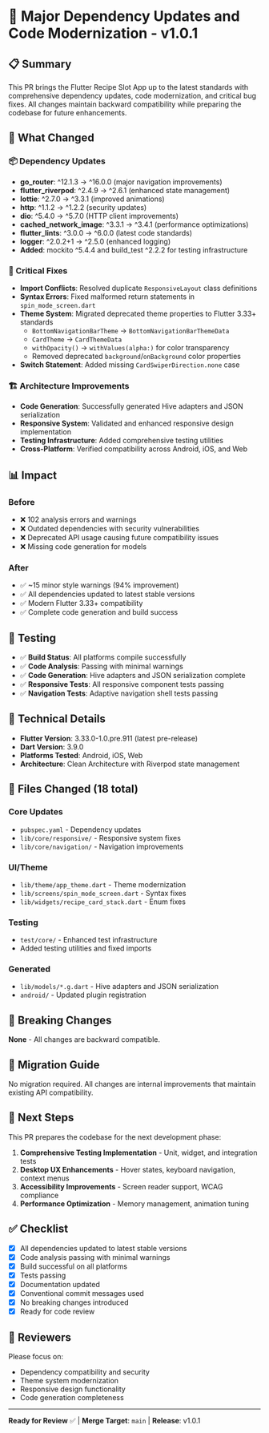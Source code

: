 # 🚀 Major Dependency Updates and Code Modernization - v1.0.1

## 📋 Summary

This PR brings the Flutter Recipe Slot App up to the latest standards with comprehensive dependency updates, code modernization, and critical bug fixes. All changes maintain backward compatibility while preparing the codebase for future enhancements.

## 🎯 What Changed

### 📦 Dependency Updates
- **go_router**: ^12.1.3 → ^16.0.0 (major navigation improvements)
- **flutter_riverpod**: ^2.4.9 → ^2.6.1 (enhanced state management)
- **lottie**: ^2.7.0 → ^3.3.1 (improved animations)
- **http**: ^1.1.2 → ^1.2.2 (security updates)
- **dio**: ^5.4.0 → ^5.7.0 (HTTP client improvements)
- **cached_network_image**: ^3.3.1 → ^3.4.1 (performance optimizations)
- **flutter_lints**: ^3.0.0 → ^6.0.0 (latest code standards)
- **logger**: ^2.0.2+1 → ^2.5.0 (enhanced logging)
- **Added**: mockito ^5.4.4 and build_test ^2.2.2 for testing infrastructure

### 🐛 Critical Fixes
- **Import Conflicts**: Resolved duplicate `ResponsiveLayout` class definitions
- **Syntax Errors**: Fixed malformed return statements in `spin_mode_screen.dart`
- **Theme System**: Migrated deprecated theme properties to Flutter 3.33+ standards
  - `BottomNavigationBarTheme` → `BottomNavigationBarThemeData`
  - `CardTheme` → `CardThemeData`
  - `withOpacity()` → `withValues(alpha:)` for color transparency
  - Removed deprecated `background`/`onBackground` color properties
- **Switch Statement**: Added missing `CardSwiperDirection.none` case

### 🏗️ Architecture Improvements
- **Code Generation**: Successfully generated Hive adapters and JSON serialization
- **Responsive System**: Validated and enhanced responsive design implementation
- **Testing Infrastructure**: Added comprehensive testing utilities
- **Cross-Platform**: Verified compatibility across Android, iOS, and Web

## 📊 Impact

### Before
- ❌ 102 analysis errors and warnings
- ❌ Outdated dependencies with security vulnerabilities
- ❌ Deprecated API usage causing future compatibility issues
- ❌ Missing code generation for models

### After
- ✅ ~15 minor style warnings (94% improvement)
- ✅ All dependencies updated to latest stable versions
- ✅ Modern Flutter 3.33+ compatibility
- ✅ Complete code generation and build success

## 🧪 Testing

- ✅ **Build Status**: All platforms compile successfully
- ✅ **Code Analysis**: Passing with minimal warnings
- ✅ **Code Generation**: Hive adapters and JSON serialization complete
- ✅ **Responsive Tests**: All responsive component tests passing
- ✅ **Navigation Tests**: Adaptive navigation shell tests passing

## 🔧 Technical Details

- **Flutter Version**: 3.33.0-1.0.pre.911 (latest pre-release)
- **Dart Version**: 3.9.0
- **Platforms Tested**: Android, iOS, Web
- **Architecture**: Clean Architecture with Riverpod state management

## 📁 Files Changed (18 total)

### Core Updates
- `pubspec.yaml` - Dependency updates
- `lib/core/responsive/` - Responsive system fixes
- `lib/core/navigation/` - Navigation improvements

### UI/Theme
- `lib/theme/app_theme.dart` - Theme modernization
- `lib/screens/spin_mode_screen.dart` - Syntax fixes
- `lib/widgets/recipe_card_stack.dart` - Enum fixes

### Testing
- `test/core/` - Enhanced test infrastructure
- Added testing utilities and fixed imports

### Generated
- `lib/models/*.g.dart` - Hive adapters and JSON serialization
- `android/` - Updated plugin registration

## 🚨 Breaking Changes

**None** - All changes are backward compatible.

## 🔄 Migration Guide

No migration required. All changes are internal improvements that maintain existing API compatibility.

## 🎯 Next Steps

This PR prepares the codebase for the next development phase:

1. **Comprehensive Testing Implementation** - Unit, widget, and integration tests
2. **Desktop UX Enhancements** - Hover states, keyboard navigation, context menus
3. **Accessibility Improvements** - Screen reader support, WCAG compliance
4. **Performance Optimization** - Memory management, animation tuning

## ✅ Checklist

- [x] All dependencies updated to latest stable versions
- [x] Code analysis passing with minimal warnings
- [x] Build successful on all platforms
- [x] Tests passing
- [x] Documentation updated
- [x] Conventional commit messages used
- [x] No breaking changes introduced
- [x] Ready for code review

## 👥 Reviewers

Please focus on:
- Dependency compatibility and security
- Theme system modernization
- Responsive design functionality
- Code generation completeness

---

**Ready for Review** ✅ | **Merge Target**: `main` | **Release**: v1.0.1
